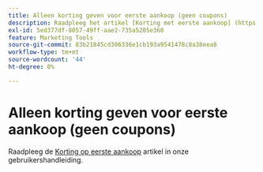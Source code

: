 ```yaml
---
title: Alleen korting geven voor eerste aankoop (geen coupons)
description: Raadpleeg het artikel [Korting met eerste aankoop] (https://docs.magento.com/m2/ee/user_guide/marketing/price-rule-discount-first-purchase.html) in de gebruikershandleiding.
exl-id: 5ed377df-8057-49ff-aae2-735a5205e360
feature: Marketing Tools
source-git-commit: 83b21845cd306336e1cb193a9541478c8a38eea8
workflow-type: tm+mt
source-wordcount: '44'
ht-degree: 0%

---
```


# Alleen korting geven voor eerste aankoop (geen coupons)

Raadpleeg de [Korting op eerste aankoop](https://docs.magento.com/m2/ee/user_guide/marketing/price-rule-discount-first-purchase.html) artikel in onze gebruikershandleiding.
